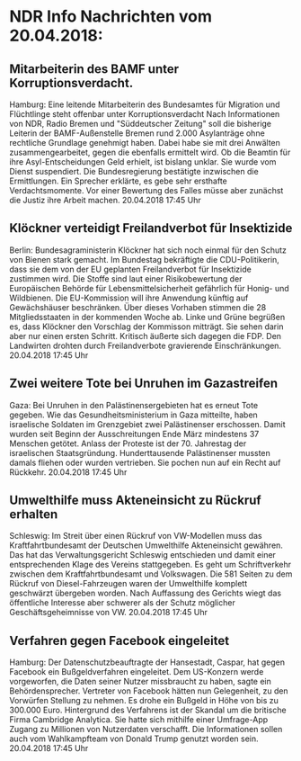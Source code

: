 # NDR Info Nachrichten vom 20.04.2018:


## Mitarbeiterin des BAMF unter Korruptionsverdacht.
Hamburg: Eine leitende Mitarbeiterin des Bundesamtes für Migration und Flüchtlinge steht offenbar unter Korruptionsverdacht Nach Informationen von NDR, Radio Bremen und "Süddeutscher Zeitung" soll die bisherige Leiterin der BAMF-Außenstelle Bremen rund 2.000 Asylanträge ohne rechtliche Grundlage genehmigt haben. Dabei habe sie mit drei Anwälten zusammengearbeitet, gegen die ebenfalls ermittelt wird. Ob die Beamtin für ihre Asyl-Entscheidungen Geld erhielt, ist bislang unklar. Sie wurde vom Dienst suspendiert. Die Bundesregierung bestätigte inzwischen die Ermittlungen. Ein Sprecher erklärte, es gebe sehr ersthafte Verdachtsmomente. Vor einer Bewertung des Falles müsse aber zunächst die Justiz ihre Arbeit machen. 20.04.2018 17:45 Uhr 

## Klöckner verteidigt Freilandverbot für Insektizide
Berlin: Bundesagraministerin Klöckner hat sich noch einmal für den Schutz von Bienen stark gemacht. Im Bundestag bekräftigte die CDU-Politikerin, dass sie dem von der EU geplanten Freilandverbot für Insektizide zustimmen wird. Die Stoffe sind laut einer Risikobewertung der Europäischen Behörde für Lebensmittelsicherheit gefährlich für Honig- und Wildbienen. Die EU-Kommission will ihre Anwendung künftig auf Gewächshäuser beschränken. Über dieses Vorhaben stimmen die 28 Mitgliedsstaaten in der kommenden Woche ab. Linke und Grüne begrüßen es, dass Klöckner den Vorschlag der Kommisson mitträgt. Sie sehen darin aber nur einen ersten Schritt. Kritisch äußerte sich dagegen die FDP. Den Landwirten drohten durch Freilandverbote gravierende Einschränkungen. 20.04.2018 17:45 Uhr 

## Zwei weitere Tote bei Unruhen im Gazastreifen
Gaza: Bei Unruhen in den Palästinensergebieten hat es erneut Tote gegeben. Wie das Gesundheitsministerium in Gaza mitteilte, haben israelische Soldaten im Grenzgebiet zwei Palästinenser erschossen. Damit wurden seit Beginn der Ausschreitungen Ende März mindestens 37 Menschen getötet. Anlass der Proteste ist der 70. Jahrestag der israelischen Staatsgründung. Hunderttausende Palästinenser mussten damals fliehen oder wurden vertrieben. Sie pochen nun auf ein Recht auf Rückkehr. 20.04.2018 17:45 Uhr 

## Umwelthilfe muss Akteneinsicht zu Rückruf erhalten
Schleswig: Im Streit über einen Rückruf von VW-Modellen muss das Kraftfahrtbundesamt der Deutschen Umwelthilfe Akteneinsicht gewähren. Das hat das Verwaltungsgericht Schleswig entschieden und damit einer entsprechenden Klage des Vereins stattgegeben. Es geht um Schriftverkehr zwischen dem Kraftfahrtbundesamt und Volkswagen. Die 581 Seiten zu dem Rückruf von Diesel-Fahrzeugen waren der Umwelthilfe komplett geschwärzt übergeben worden. Nach Auffassung des Gerichts wiegt das öffentliche Interesse aber schwerer als der Schutz möglicher Geschäftsgeheimnisse von VW. 20.04.2018 17:45 Uhr 

## Verfahren gegen Facebook eingeleitet
Hamburg: Der Datenschutzbeauftragte der Hansestadt, Caspar, hat gegen Facebook ein Bußgeldverfahren eingeleitet. Dem US-Konzern werde vorgeworfen, die Daten seiner Nutzer missbraucht zu haben, sagte ein Behördensprecher. Vertreter von Facebook hätten nun Gelegenheit, zu den Vorwürfen Stellung zu nehmen. Es drohe ein Bußgeld in Höhe von bis zu 300.000 Euro. Hintergrund des Verfahrens ist der Skandal um die britische Firma Cambridge Analytica. Sie hatte sich mithilfe einer Umfrage-App Zugang zu Millionen von Nutzerdaten verschafft. Die Informationen sollen auch vom Wahlkampfteam von Donald Trump genutzt worden sein. 20.04.2018 17:45 Uhr 

